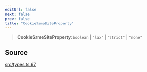 ```yaml
---
editUrl: false
next: false
prev: false
title: "CookieSameSiteProperty"
---
```


> **CookieSameSiteProperty**: `boolean` \| `"lax"` \| `"strict"` \| `"none"`

## Source

[src/types.ts:67](https://github.com/eddienubes/sagetest/blob/bd07613/src/types.ts#L67)
